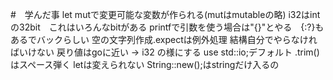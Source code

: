 #　学んだ事
let mutで変更可能な変数が作られる(mutはmutableの略)
i32はintの32bit　これはいろんなbitがある
printfで引数を使う場合は"{}"とやる　{:?}もあるでバックらしい
空の文字列作成.expectは例外処理
結構自分でやらなければいけない
戻り値はgoに近い -> i32 の様にする
use std::io;デフォルト
.trim()はスペース弾く
letは変えられない
String::new();はstringだけ入るの